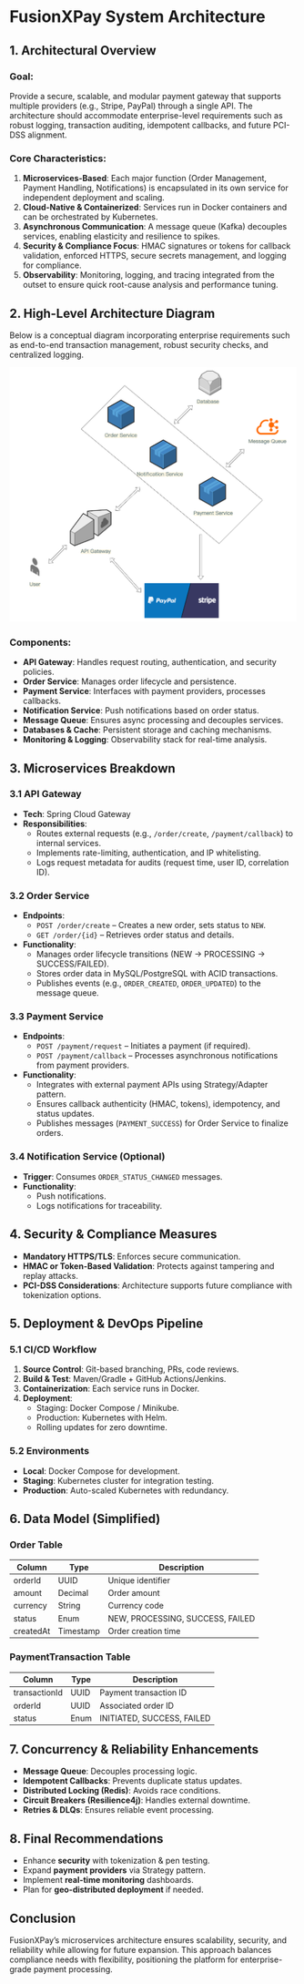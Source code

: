 # FusionXPay System Architecture

## 1. Architectural Overview

### Goal:
Provide a secure, scalable, and modular payment gateway that supports multiple providers (e.g., Stripe, PayPal) through a single API. The architecture should accommodate enterprise-level requirements such as robust logging, transaction auditing, idempotent callbacks, and future PCI-DSS alignment.

### Core Characteristics:
1. **Microservices-Based**: Each major function (Order Management, Payment Handling, Notifications) is encapsulated in its own service for independent deployment and scaling.
2. **Cloud-Native & Containerized**: Services run in Docker containers and can be orchestrated by Kubernetes.
3. **Asynchronous Communication**: A message queue (Kafka) decouples services, enabling elasticity and resilience to spikes.
4. **Security & Compliance Focus**: HMAC signatures or tokens for callback validation, enforced HTTPS, secure secrets management, and logging for compliance.
5. **Observability**: Monitoring, logging, and tracing integrated from the outset to ensure quick root-cause analysis and performance tuning.

## 2. High-Level Architecture Diagram

Below is a conceptual diagram incorporating enterprise requirements such as end-to-end transaction management, robust security checks, and centralized logging.

![Architecture Diagram](./diagrams/architecture.drawio.png)


### Components:
- **API Gateway**: Handles request routing, authentication, and security policies.
- **Order Service**: Manages order lifecycle and persistence.
- **Payment Service**: Interfaces with payment providers, processes callbacks.
- **Notification Service**: Push notifications based on order status.
- **Message Queue**: Ensures async processing and decouples services.
- **Databases & Cache**: Persistent storage and caching mechanisms.
- **Monitoring & Logging**: Observability stack for real-time analysis.

## 3. Microservices Breakdown

### 3.1 API Gateway
- **Tech**: Spring Cloud Gateway
- **Responsibilities**:
  - Routes external requests (e.g., `/order/create`, `/payment/callback`) to internal services.
  - Implements rate-limiting, authentication, and IP whitelisting.
  - Logs request metadata for audits (request time, user ID, correlation ID).

### 3.2 Order Service
- **Endpoints**:
  - `POST /order/create` – Creates a new order, sets status to `NEW`.
  - `GET /order/{id}` – Retrieves order status and details.
- **Functionality**:
  - Manages order lifecycle transitions (NEW → PROCESSING → SUCCESS/FAILED).
  - Stores order data in MySQL/PostgreSQL with ACID transactions.
  - Publishes events (e.g., `ORDER_CREATED`, `ORDER_UPDATED`) to the message queue.

### 3.3 Payment Service
- **Endpoints**:
  - `POST /payment/request` – Initiates a payment (if required).
  - `POST /payment/callback` – Processes asynchronous notifications from payment providers.
- **Functionality**:
  - Integrates with external payment APIs using Strategy/Adapter pattern.
  - Ensures callback authenticity (HMAC, tokens), idempotency, and status updates.
  - Publishes messages (`PAYMENT_SUCCESS`) for Order Service to finalize orders.

### 3.4 Notification Service (Optional)
- **Trigger**: Consumes `ORDER_STATUS_CHANGED` messages.
- **Functionality**:
  - Push notifications.
  - Logs notifications for traceability.

## 4. Security & Compliance Measures
- **Mandatory HTTPS/TLS**: Enforces secure communication.
- **HMAC or Token-Based Validation**: Protects against tampering and replay attacks.
- **PCI-DSS Considerations**: Architecture supports future compliance with tokenization options.

## 5. Deployment & DevOps Pipeline

### 5.1 CI/CD Workflow
1. **Source Control**: Git-based branching, PRs, code reviews.
2. **Build & Test**: Maven/Gradle + GitHub Actions/Jenkins.
3. **Containerization**: Each service runs in Docker.
4. **Deployment**:
   - Staging: Docker Compose / Minikube.
   - Production: Kubernetes with Helm.
   - Rolling updates for zero downtime.

### 5.2 Environments
- **Local**: Docker Compose for development.
- **Staging**: Kubernetes cluster for integration testing.
- **Production**: Auto-scaled Kubernetes with redundancy.

## 6. Data Model (Simplified)

### Order Table
| Column       | Type       | Description             |
|-------------|-----------|-------------------------|
| orderId     | UUID      | Unique identifier       |
| amount      | Decimal   | Order amount            |
| currency    | String    | Currency code           |
| status      | Enum      | NEW, PROCESSING, SUCCESS, FAILED |
| createdAt   | Timestamp | Order creation time     |

### PaymentTransaction Table
| Column       | Type       | Description             |
|-------------|-----------|-------------------------|
| transactionId | UUID      | Payment transaction ID |
| orderId     | UUID      | Associated order ID    |
| status      | Enum      | INITIATED, SUCCESS, FAILED |

## 7. Concurrency & Reliability Enhancements
- **Message Queue**: Decouples processing logic.
- **Idempotent Callbacks**: Prevents duplicate status updates.
- **Distributed Locking (Redis)**: Avoids race conditions.
- **Circuit Breakers (Resilience4j)**: Handles external downtime.
- **Retries & DLQs**: Ensures reliable event processing.

## 8. Final Recommendations
- Enhance **security** with tokenization & pen testing.
- Expand **payment providers** via Strategy pattern.
- Implement **real-time monitoring** dashboards.
- Plan for **geo-distributed deployment** if needed.

## Conclusion
FusionXPay’s microservices architecture ensures scalability, security, and reliability while allowing for future expansion. This approach balances compliance needs with flexibility, positioning the platform for enterprise-grade payment processing.

